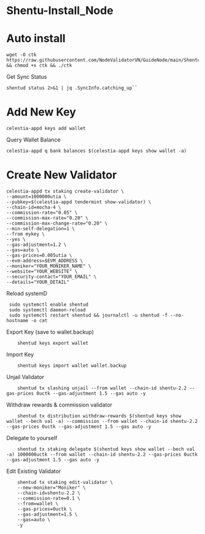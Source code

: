 # Shentu-Install_Node

# Auto install

    wget -O ctk https://raw.githubusercontent.com/NodeValidatorVN/GuideNode/main/Shentu/ctk && chmod +x ctk && ./ctk

 Get Sync Status
 
    shentud status 2>&1 | jq .SyncInfo.catching_up``

                
# Add New Key

    celestia-appd keys add wallet

Query Wallet Balance

    celestia-appd q bank balances $(celestia-appd keys show wallet -a)

# Create New Validator

    celestia-appd tx staking create-validator \
    --amount=1000000utia \
    --pubkey=$(celestia-appd tendermint show-validator) \
    --chain-id=mocha-4 \
    --commission-rate="0.05" \
    --commission-max-rate="0.20" \
    --commission-max-change-rate="0.20" \
    --min-self-delegation=1 \
    --from mykey \
    --yes \
    --gas-adjustment=1.2 \
    --gas=auto \
    --gas-prices=0.005utia \
    --evm-address=$EVM_ADDRESS \
    --moniker="YOUR_MONIKER_NAME" \
    --website="YOUR_WEBSITE" \
    --security-contact="YOUR_EMAIL" \
    --details="YOUR_DETAIL"

  Reload systemD

     sudo systemctl enable shentud 
     sudo systemctl daemon-reload
     sudo systemctl restart shentud && journalctl -u shentud -f --no-hostname -o cat     

 Export Key (save to wallet.backup)

        shentud keys export wallet

Import Key

        shentud keys import wallet wallet.backup

Unjail Validator

        shentud tx slashing unjail --from wallet --chain-id shentu-2.2 --gas-prices 0uctk --gas-adjustment 1.5 --gas auto -y

Withdraw rewards & commission validator

        shentud tx distribution withdraw-rewards $(shentud keys show wallet --bech val -a) --commission --from wallet --chain-id shentu-2.2 --gas-prices 0uctk --gas-adjustment 1.5 --gas auto -y 

Delegate to yourself

        shentud tx staking delegate $(shentud keys show wallet --bech val -a) 1000000uctk --from wallet --chain-id shentu-2.2 --gas-prices 0uctk --gas-adjustment 1.5 --gas auto -y

Edit Existing Validator

        shentud tx staking edit-validator \
        --new-moniker="Moniker" \
        --chain-id=shentu-2.2 \
        --commission-rate=0.1 \
        --from=wallet \
        --gas-prices=0uctk \
        --gas-adjustment=1.5 \
        --gas=auto \
        -y



        
